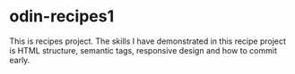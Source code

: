 # odin-recipes1

This is recipes project.
The skills I have demonstrated in this recipe project is HTML structure, semantic tags, responsive design and how to commit early.
